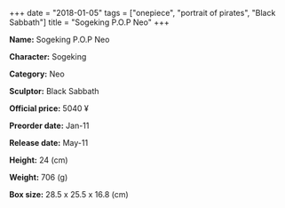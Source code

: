 +++
date = "2018-01-05"
tags = ["onepiece", "portrait of pirates", "Black Sabbath"]
title = "Sogeking P.O.P Neo"
+++

**Name:** Sogeking P.O.P Neo

**Character:** Sogeking

**Category:** Neo 

**Sculptor:** Black Sabbath

**Official price:** 5040 ¥

**Preorder date:** Jan-11

**Release date:** May-11

**Height:** 24 (cm)

**Weight:** 706 (g)

**Box size:** 28.5 x 25.5 x 16.8 (cm)


